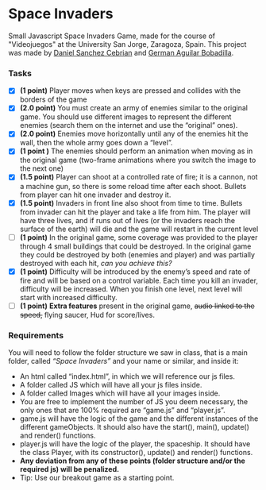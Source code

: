 # Space Invaders
Small Javascript Space Invaders Game, made for the course of "Videojuegos" at the University San Jorge, Zaragoza, Spain. This project was made by [Daniel Sanchez Cebrian](https://danielsc.vercel.app) and [German Aguilar Bobadilla](mailto:alu.115090@usj.es).

### Tasks
- [x] **(1 point)** Player moves when keys are pressed and collides with the borders of the game
- [x] **(2.0 point)** You must create an army of enemies similar to the original game.
You should use different images to represent the different enemies (search them on the internet and use the “original” ones).
- [x] **(2.0 point)** Enemies move horizontally until any of the enemies hit the wall, then the whole army goes down a “level”.
- [x] **(1 point )** The enemies should perform an animation when moving as in the original game (two-frame animations where you switch the image to the next one)
- [x] **(1.5 point)** Player can shoot at a controlled rate of fire; it is a cannon, not a machine gun, so there is some reload time after each shoot. Bullets from player can hit one invader and destroy it.
- [x] **(1.5 point)** Invaders in front line also shoot from time to time. Bullets from invader can hit the player and take a life from him. The player will have three lives, and if runs out of lives (or the invaders reach the surface of the earth) will die and the game will restart in the current level
- [ ] **(1 point)** In the original game, some coverage was provided to the player through 4 small  buildings that could be destroyed. In the original game they could be destroyed by both (enemies and player) and was partially destroyed with each hit, *can you achieve this?*
- [x] **(1 point)** Difficulty will be introduced by the enemy’s speed and rate of fire and will be based on a control variable. Each time you kill an invader, difficulty will be increased. When you finish one level, next level will start with increased difficulty.
- [ ] **(1 point)** **Extra features** present in the original game, ~~audio linked to the speed,~~ flying saucer, Hud for score/lives.

### Requirements
You will need to follow the folder structure we saw in class, that is a main folder, called *“Space Invaders”* and your name or similar, and inside it:
- An html called “index.html”, in which we will reference our js files.
- A folder called JS which will have all your js files inside.
- A folder called Images which will have all your images inside.
- You are free to implement the number of JS you deem necessary, the only ones that
are 100% required are “game.js” and “player.js”.
- game.js will have the logic of the game and the different instances of the different
gameObjects. It should also have the start(), main(), update() and render() functions.
- player.js will have the logic of the player, the spaceship. It should have the class
Player, with its constructor(), update() and render() functions.
- **Any deviation from any of these points (folder structure and/or the required js) will
be penalized.**
- Tip: Use our breakout game as a starting point.